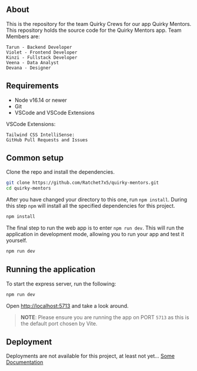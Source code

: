## About

This is the repository for the team Quirky Crews for our app Quirky Mentors. This repository holds the source code for the Quirky Mentors app. 
Team Members are:
```
Tarun - Backend Developer
Violet - Frontend Developer
Kinzi - Fullstack Developer
Veena - Data Analyst
Devana - Designer
```

## Requirements

* Node v16.14 or newer
* Git
* VSCode and VSCode Extensions

VSCode Extensions:
```
Tailwind CSS IntelliSense: 
GitHub Pull Requests and Issues
```

## Common setup

Clone the repo and install the dependencies.

```bash
git clone https://github.com/Ratchet7x5/quirky-mentors.git
cd quirky-mentors
```
After you have changed your directory to this one, run `npm install`. During this step `npm` will install all the specified dependencies for this project.

```bash
npm install
```

The final step to run the web app is to enter `npm run dev`. This will run the application in development mode, allowing you to run your app and test it yourself. 
```bash
npm run dev
```

## Running the application

To start the express server, run the following:

```bash
npm run dev
```

Open [http://localhost:5713](http://localhost:5713) and take a look around. 
> **NOTE**: Please ensure you are running the app on PORT `5713` as this is the default port chosen by Vite. 


## Deployment
Deployments are not available for this project, at least not yet... [Some Documentation](https://)
